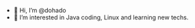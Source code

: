 - 👋 Hi, I’m @dohado
- 👀 I’m interested in Java coding, Linux and learning new techs.


<!---
edenhal/edenhal is a ✨ special ✨ repository because its `README.md` (this file) appears on your GitHub profile.
You can click the Preview link to take a look at your changes.
- 🌱 I’m currently learning Java
- 💞️ I’m looking to collaborate on ...
- 📫 How to reach me ...
--->
